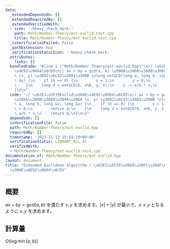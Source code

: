 ```yaml
---
data:
  _extendedDependsOn: []
  _extendedRequiredBy: []
  _extendedVerifiedWith:
  - icon: ':heavy_check_mark:'
    path: Math/Number-Theory/ext-euclid.test.cpp
    title: Math/Number-Theory/ext-euclid.test.cpp
  _isVerificationFailed: false
  _pathExtension: hpp
  _verificationStatusIcon: ':heavy_check_mark:'
  attributes:
    links: []
  bundledCode: "#line 1 \"Math/Number-Theory/ext-euclid.hpp\"\n// \u62E1\u5F35Euclid\u306E\
    \u4E92\u9664\u6CD5\n// ax + by = gcd(a, b) \u3068\u306A\u308B\u3088\u3046\u306A\
    \ (x, y) \u3092\u6C42\u3081\u308B \nlong extGCD(long a, long b, long &x, long\
    \ &y) {\n    if (b == 0) {\n        x = 1;\n        y = 0;\n        return a;\n\
    \    }\n    long d = extGCD(b, a%b, y, x);\n    y -= a/b * x;\n    return d;\n\
    }\n\n"
  code: "// \u62E1\u5F35Euclid\u306E\u4E92\u9664\u6CD5\n// ax + by = gcd(a, b) \u3068\
    \u306A\u308B\u3088\u3046\u306A (x, y) \u3092\u6C42\u3081\u308B \nlong extGCD(long\
    \ a, long b, long &x, long &y) {\n    if (b == 0) {\n        x = 1;\n        y\
    \ = 0;\n        return a;\n    }\n    long d = extGCD(b, a%b, y, x);\n    y -=\
    \ a/b * x;\n    return d;\n}\n\n"
  dependsOn: []
  isVerificationFile: false
  path: Math/Number-Theory/ext-euclid.hpp
  requiredBy: []
  timestamp: '2023-11-13 15:54:10+09:00'
  verificationStatus: LIBRARY_ALL_AC
  verifiedWith:
  - Math/Number-Theory/ext-euclid.test.cpp
documentation_of: Math/Number-Theory/ext-euclid.hpp
layout: document
title: "Extended Euclidean algorithm / \u62E1\u5F35\u30E6\u30FC\u30AF\u30EA\u30C3\u30C9\
  \u306E\u4E92\u9664\u6CD5"
---
```


## 概要
$ax + by = \mathrm{gcd} (a, b)$ を満たす $x, y$ を求めます。$|x| + |y|$ が最小で、$x\leq y$ となるように $x, y$ を求めます。

## 計算量
$O(\log \min(a, b))$


